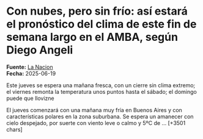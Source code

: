 # Con nubes, pero sin frío: así estará el pronóstico del clima de este fin de semana largo en el AMBA, según Diego Angeli

**Fuente:** [La Nacion](https://www.lanacion.com.ar/clima/con-nubes-pero-sin-frio-asi-estara-el-pronostico-del-clima-de-este-fin-de-semana-largo-en-el-amba-nid19062025/)  
**Fecha:** 2025-06-19

Este jueves se espera una mañana fresca, con un cierre sin clima extremo; el viernes remonta la temperatura unos puntos hasta el sábado; el domingo puede que llovizne

El jueves comenzará con una mañana muy fría en Buenos Aires y con características polares en la zona suburbana. Se espera un amanecer con cielo despejado, por suerte con viento leve o calmo y 5ºC de … [+3501 chars]
